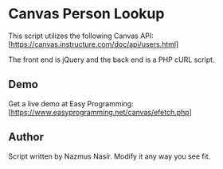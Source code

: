 # Canvas Person Lookup

This script utilizes the following Canvas API: [https://canvas.instructure.com/doc/api/users.html]

The front end is jQuery and the back end is a PHP cURL script. 

## Demo
Get a live demo at Easy Programming: [https://www.easyprogramming.net/canvas/efetch.php]

## Author
Script written by Nazmus Nasir. Modify it any way you see fit. 
